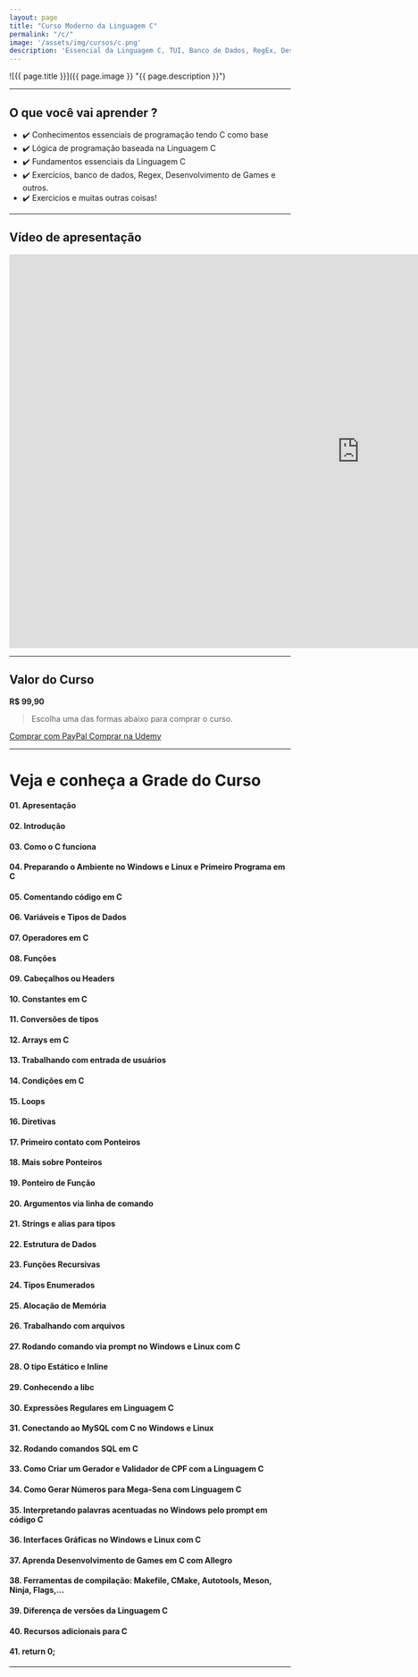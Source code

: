 ```yaml
---
layout: page
title: "Curso Moderno da Linguagem C"
permalink: "/c/"
image: '/assets/img/cursos/c.png'
description: 'Essencial da Linguagem C, TUI, Banco de Dados, RegEx, Desenvolvimento de Games, Ponteiros, Structs, Exercícios e muito mais!'
---
```


![{{ page.title }}]({{ page.image }} "{{ page.description }}")

---

## O que você vai aprender ? 
+ ✔️  Conhecimentos essenciais de programação tendo C como base
+ ✔️  Lógica de programação baseada na Linguagem C
+ ✔️  Fundamentos essenciais da Linguagem C
+ ✔️  Exercícios, banco de dados, Regex, Desenvolvimento de Games e outros.
+ ✔️  Exercícios e muitas outras coisas!


---

## Vídeo de apresentação
<iframe width="1253" height="705" src="https://www.youtube.com/embed/VIDEO" title="YouTube video player" frameborder="0" allow="accelerometer; autoplay; clipboard-write; encrypted-media; gyroscope; picture-in-picture" allowfullscreen></iframe>


---

## Valor do Curso
**R$ 99,90**
> Escolha uma das formas abaixo para comprar o curso.

<a href="https://cutt.ly/ClangTR" class="btn btn-lg btn-info btn-block my-2 py-3">
  <i class="fab fa-paypal"></i> Comprar com PayPal
</a>

<a href="https://www.udemy.com/course/draft/5841290/?referralCode=D08C00FFF047951E3E69" class="btn btn-lg btn-danger btn-block my-2 py-3" aria-disabled="true">
  <i class="fas fa-graduation-cap"></i> Comprar na Udemy
</a>

---

# Veja e conheça a Grade do Curso
#### 01. Apresentação
#### 02. Introdução
#### 03. Como o C funciona
#### 04. Preparando o Ambiente no Windows e Linux e Primeiro Programa em C
#### 05. Comentando código em C
#### 06. Variáveis e Tipos de Dados
#### 07. Operadores em C
#### 08. Funções
#### 09. Cabeçalhos ou Headers
#### 10. Constantes em C
#### 11. Conversões de tipos
#### 12. Arrays em C
#### 13. Trabalhando com entrada de usuários
#### 14. Condições em C
#### 15. Loops
#### 16. Diretivas
#### 17. Primeiro contato com Ponteiros
#### 18. Mais sobre Ponteiros
#### 19. Ponteiro de Função
#### 20. Argumentos via linha de comando
#### 21. Strings e alias para tipos
#### 22. Estrutura de Dados
#### 23. Funções Recursivas
#### 24. Tipos Enumerados
#### 25. Alocação de Memória
#### 26. Trabalhando com arquivos
#### 27. Rodando comando via prompt no Windows e Linux com C
#### 28. O tipo Estático e Inline
#### 29. Conhecendo a libc
#### 30. Expressões Regulares em Linguagem C
#### 31. Conectando ao MySQL com C no Windows e Linux
#### 32. Rodando comandos SQL em C
#### 33. Como Criar um Gerador e Validador de CPF com a Linguagem C
#### 34. Como Gerar Números para Mega-Sena com Linguagem C
#### 35. Interpretando palavras acentuadas no Windows pelo prompt em código C
#### 36. Interfaces Gráficas no Windows e Linux com C
#### 37. Aprenda Desenvolvimento de Games em C com Allegro
#### 38. Ferramentas de compilação: Makefile, CMake, Autotools, Meson, Ninja, Flags,...
#### 39. Diferença de versões da Linguagem C
#### 40. Recursos adicionais para C
#### 41. return 0;

---

